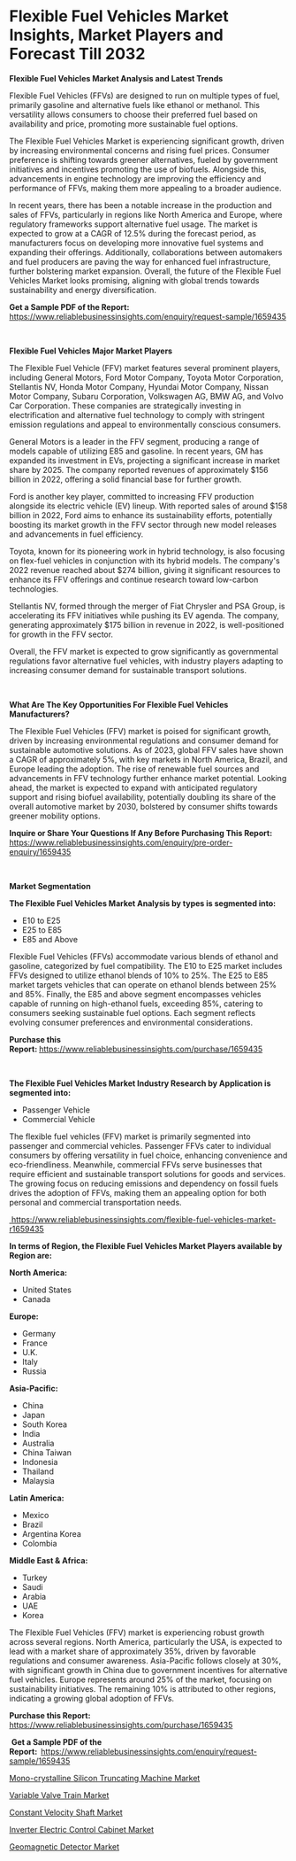 <p><h1>Flexible Fuel Vehicles Market Insights, Market Players and Forecast Till 2032</h1></p><p><strong>Flexible Fuel Vehicles Market Analysis and Latest Trends</strong></p>
<p><p>Flexible Fuel Vehicles (FFVs) are designed to run on multiple types of fuel, primarily gasoline and alternative fuels like ethanol or methanol. This versatility allows consumers to choose their preferred fuel based on availability and price, promoting more sustainable fuel options.</p><p>The Flexible Fuel Vehicles Market is experiencing significant growth, driven by increasing environmental concerns and rising fuel prices. Consumer preference is shifting towards greener alternatives, fueled by government initiatives and incentives promoting the use of biofuels. Alongside this, advancements in engine technology are improving the efficiency and performance of FFVs, making them more appealing to a broader audience.</p><p>In recent years, there has been a notable increase in the production and sales of FFVs, particularly in regions like North America and Europe, where regulatory frameworks support alternative fuel usage. The market is expected to grow at a CAGR of 12.5% during the forecast period, as manufacturers focus on developing more innovative fuel systems and expanding their offerings. Additionally, collaborations between automakers and fuel producers are paving the way for enhanced fuel infrastructure, further bolstering market expansion. Overall, the future of the Flexible Fuel Vehicles Market looks promising, aligning with global trends towards sustainability and energy diversification.</p></p>
<p><strong>Get a Sample PDF of the Report:&nbsp;</strong> <a href="https://www.reliablebusinessinsights.com/enquiry/request-sample/1659435?utm_campaign=2310&utm_medium=2&utm_source=Github&utm_content=ia&utm_term=30032025&utm_id=flexible-fuel-vehicles">https://www.reliablebusinessinsights.com/enquiry/request-sample/1659435</a></p>
<p>&nbsp;</p>
<p><strong>Flexible Fuel Vehicles Major Market Players</strong></p>
<p><p>The Flexible Fuel Vehicle (FFV) market features several prominent players, including General Motors, Ford Motor Company, Toyota Motor Corporation, Stellantis NV, Honda Motor Company, Hyundai Motor Company, Nissan Motor Company, Subaru Corporation, Volkswagen AG, BMW AG, and Volvo Car Corporation. These companies are strategically investing in electrification and alternative fuel technology to comply with stringent emission regulations and appeal to environmentally conscious consumers.</p><p>General Motors is a leader in the FFV segment, producing a range of models capable of utilizing E85 and gasoline. In recent years, GM has expanded its investment in EVs, projecting a significant increase in market share by 2025. The company reported revenues of approximately $156 billion in 2022, offering a solid financial base for further growth.</p><p>Ford is another key player, committed to increasing FFV production alongside its electric vehicle (EV) lineup. With reported sales of around $158 billion in 2022, Ford aims to enhance its sustainability efforts, potentially boosting its market growth in the FFV sector through new model releases and advancements in fuel efficiency.</p><p>Toyota, known for its pioneering work in hybrid technology, is also focusing on flex-fuel vehicles in conjunction with its hybrid models. The company's 2022 revenue reached about $274 billion, giving it significant resources to enhance its FFV offerings and continue research toward low-carbon technologies.</p><p>Stellantis NV, formed through the merger of Fiat Chrysler and PSA Group, is accelerating its FFV initiatives while pushing its EV agenda. The company, generating approximately $175 billion in revenue in 2022, is well-positioned for growth in the FFV sector.</p><p>Overall, the FFV market is expected to grow significantly as governmental regulations favor alternative fuel vehicles, with industry players adapting to increasing consumer demand for sustainable transport solutions.</p></p>
<p>&nbsp;</p>
<p><strong>What Are The Key Opportunities For Flexible Fuel Vehicles Manufacturers?</strong></p>
<p><p>The Flexible Fuel Vehicles (FFV) market is poised for significant growth, driven by increasing environmental regulations and consumer demand for sustainable automotive solutions. As of 2023, global FFV sales have shown a CAGR of approximately 5%, with key markets in North America, Brazil, and Europe leading the adoption. The rise of renewable fuel sources and advancements in FFV technology further enhance market potential. Looking ahead, the market is expected to expand with anticipated regulatory support and rising biofuel availability, potentially doubling its share of the overall automotive market by 2030, bolstered by consumer shifts towards greener mobility options.</p></p>
<p><strong>Inquire or Share Your Questions If Any Before Purchasing This Report:</strong> <a href="https://www.reliablebusinessinsights.com/enquiry/pre-order-enquiry/1659435?utm_campaign=2310&utm_medium=2&utm_source=Github&utm_content=ia&utm_term=30032025&utm_id=flexible-fuel-vehicles">https://www.reliablebusinessinsights.com/enquiry/pre-order-enquiry/1659435</a></p>
<p>&nbsp;</p>
<p><strong>Market Segmentation</strong></p>
<p><strong>The Flexible Fuel Vehicles Market Analysis by types is segmented into:</strong></p>
<p><ul><li>E10 to E25</li><li>E25 to E85</li><li>E85 and Above</li></ul></p>
<p><p>Flexible Fuel Vehicles (FFVs) accommodate various blends of ethanol and gasoline, categorized by fuel compatibility. The E10 to E25 market includes FFVs designed to utilize ethanol blends of 10% to 25%. The E25 to E85 market targets vehicles that can operate on ethanol blends between 25% and 85%. Finally, the E85 and above segment encompasses vehicles capable of running on high-ethanol fuels, exceeding 85%, catering to consumers seeking sustainable fuel options. Each segment reflects evolving consumer preferences and environmental considerations.</p></p>
<p><strong>Purchase this Report:&nbsp;</strong><a href="https://www.reliablebusinessinsights.com/purchase/1659435?utm_campaign=2310&utm_medium=2&utm_source=Github&utm_content=ia&utm_term=30032025&utm_id=flexible-fuel-vehicles">https://www.reliablebusinessinsights.com/purchase/1659435</a></p>
<p>&nbsp;</p>
<p><strong>The Flexible Fuel Vehicles Market Industry Research by Application is segmented into:</strong></p>
<p><ul><li>Passenger Vehicle</li><li>Commercial Vehicle</li></ul></p>
<p><p>The flexible fuel vehicles (FFV) market is primarily segmented into passenger and commercial vehicles. Passenger FFVs cater to individual consumers by offering versatility in fuel choice, enhancing convenience and eco-friendliness. Meanwhile, commercial FFVs serve businesses that require efficient and sustainable transport solutions for goods and services. The growing focus on reducing emissions and dependency on fossil fuels drives the adoption of FFVs, making them an appealing option for both personal and commercial transportation needs.</p></p>
<p><a href="https://www.reliablebusinessinsights.com/flexible-fuel-vehicles-market-r1659435?utm_campaign=2310&utm_medium=2&utm_source=Github&utm_content=ia&utm_term=30032025&utm_id=flexible-fuel-vehicles">&nbsp;https://www.reliablebusinessinsights.com/flexible-fuel-vehicles-market-r1659435</a></p>
<p><strong>In terms of Region, the Flexible Fuel Vehicles Market Players available by Region are:</strong></p>
<p>
    <p> <strong> North America: </strong>
        <ul>
            <li>United States</li>
            <li>Canada</li>
        </ul>
        </p> 
    <p> <strong> Europe: </strong>
        <ul>
            <li>Germany</li>
            <li>France</li>
            <li>U.K.</li>
            <li>Italy</li>
            <li>Russia</li>
        </ul>
        </p> 
    <p> <strong> Asia-Pacific: </strong>
        <ul>
            <li>China</li>
            <li>Japan</li>
            <li>South Korea</li>
            <li>India</li>
            <li>Australia</li>
            <li>China Taiwan</li>
            <li>Indonesia</li>
            <li>Thailand</li>
            <li>Malaysia</li>
        </ul>
        </p> 
    <p> <strong> Latin America: </strong>
        <ul>
            <li>Mexico</li>
            <li>Brazil</li>
            <li>Argentina Korea</li>
            <li>Colombia</li>
        </ul>
        </p> 
    <p> <strong> Middle East & Africa: </strong>
        <ul>
            <li>Turkey</li>
            <li>Saudi</li>
            <li>Arabia</li>
            <li>UAE</li>
            <li>Korea</li>
        </ul>
    </p>
    </p>
<p><p>The Flexible Fuel Vehicles (FFV) market is experiencing robust growth across several regions. North America, particularly the USA, is expected to lead with a market share of approximately 35%, driven by favorable regulations and consumer awareness. Asia-Pacific follows closely at 30%, with significant growth in China due to government incentives for alternative fuel vehicles. Europe represents around 25% of the market, focusing on sustainability initiatives. The remaining 10% is attributed to other regions, indicating a growing global adoption of FFVs.</p></p>
<p><strong>Purchase this Report: </strong><a href="https://www.reliablebusinessinsights.com/purchase/1659435?utm_campaign=2310&utm_medium=2&utm_source=Github&utm_content=ia&utm_term=30032025&utm_id=flexible-fuel-vehicles">https://www.reliablebusinessinsights.com/purchase/1659435</a></p>
<p>&nbsp;<strong>Get a Sample PDF of the Report:&nbsp;&nbsp;</strong><a href="https://www.reliablebusinessinsights.com/enquiry/request-sample/1659435?utm_campaign=2310&utm_medium=2&utm_source=Github&utm_content=ia&utm_term=30032025&utm_id=flexible-fuel-vehicles">https://www.reliablebusinessinsights.com/enquiry/request-sample/1659435</a></p>
<p><strong></strong></p>
<p><p><a href="https://www.linkedin.com/pulse/current-future-growth-potential-mono-crystalline-silicon-truncating-ttmqc?utm_campaign=2310&utm_medium=2&utm_source=Github&utm_content=ia&utm_term=30032025&utm_id=flexible-fuel-vehicles">Mono-crystalline Silicon Truncating Machine Market</a></p><p><a href="https://github.com/bawksmaedamu/Market-Research-Report-List-1/blob/main/variable-valve-train-market.md?utm_campaign=2310&utm_medium=2&utm_source=Github&utm_content=ia&utm_term=30032025&utm_id=flexible-fuel-vehicles">Variable Valve Train Market</a></p><p><a href="https://github.com/marfosamiko7/Market-Research-Report-List-1/blob/main/constant-velocity-shaft-market.md?utm_campaign=2310&utm_medium=2&utm_source=Github&utm_content=ia&utm_term=30032025&utm_id=flexible-fuel-vehicles">Constant Velocity Shaft Market</a></p><p><a href="https://www.linkedin.com/pulse/revenue-growth-market-insights-inverter-electric-control-cabinet-lia7c?utm_campaign=2310&utm_medium=2&utm_source=Github&utm_content=ia&utm_term=30032025&utm_id=flexible-fuel-vehicles">Inverter Electric Control Cabinet Market</a></p><p><a href="https://www.linkedin.com/pulse/success-formula-growing-geomagnetic-detector-market-fouuc?utm_campaign=2310&utm_medium=2&utm_source=Github&utm_content=ia&utm_term=30032025&utm_id=flexible-fuel-vehicles">Geomagnetic Detector Market</a></p></p>